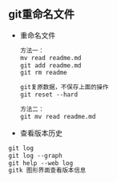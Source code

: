 ## git重命名文件

- 重命名文件

  ```tex
  方法一：
  mv read readme.md
  git add readme.md
  git rm readme
  
  git复原数据，不保存上面的操作
  git reset --hard 
  
  方法二：
  git mv read readme.md

- 查看版本历史

```tex
git log
git log --graph
git help --web log
gitk 图形界面查看版本信息
```

